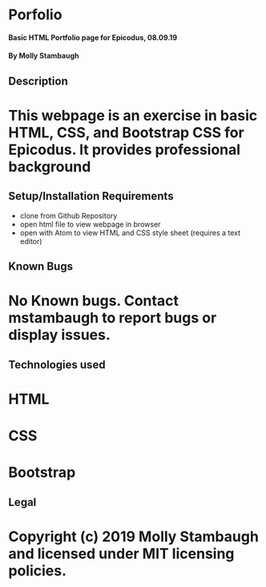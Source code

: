 # Porfolio
#### Basic HTML Portfolio page for Epicodus, 08.09.19
#### By Molly Stambaugh
## Description
# This webpage is an exercise in basic HTML, CSS, and Bootstrap CSS for  Epicodus. It provides professional background
## Setup/Installation Requirements
* clone from Github Repository
* open html file to view webpage in browser
* open with Atom to view HTML and CSS style sheet (requires a text editor)
## Known Bugs
# No Known bugs. Contact mstambaugh to report bugs or display issues.
## Technologies used
# HTML
# CSS
# Bootstrap
## Legal
# Copyright (c) 2019 Molly Stambaugh and licensed under MIT licensing policies. 

